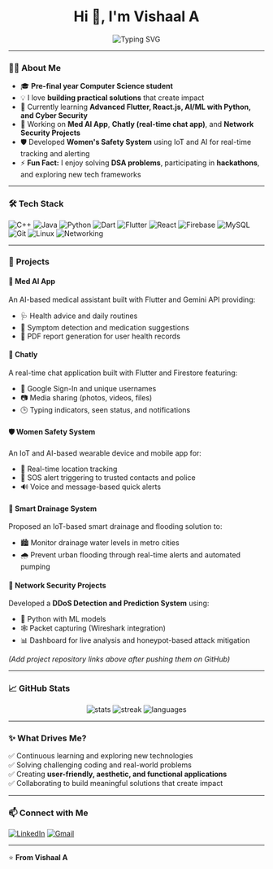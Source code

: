 <h1 align="center">Hi 👋, I'm Vishaal A</h1>
<p align="center">
  <img src="https://readme-typing-svg.demolab.com?font=Fira+Code&weight=500&pause=1000&color=00C2FF&center=true&vCenter=true&width=435&lines=Pre-final+year+Computer+Science+Student;Flutter+%7C+React.js+%7C+AI+%7C+Cyber+Security;DSA+%7C+Java+%7C+C%2B%2B+%7C+Python+Learner" alt="Typing SVG" />
</p>

---

### 👨‍💻 **About Me**

- 🎓 **Pre-final year Computer Science student**
- 💡 I love **building practical solutions** that create impact
- 🌱 Currently learning **Advanced Flutter, React.js, AI/ML with Python, and Cyber Security**
- 🔭 Working on **Med AI App**, **Chatly (real-time chat app)**, and **Network Security Projects**
- 🛡️ Developed **Women's Safety System** using IoT and AI for real-time tracking and alerting
- ⚡ **Fun Fact:** I enjoy solving **DSA problems**, participating in **hackathons**, and exploring new tech frameworks

---

### 🛠️ **Tech Stack**

![C++](https://img.shields.io/badge/C++-00599C?style=flat&logo=c%2B%2B&logoColor=white)
![Java](https://img.shields.io/badge/Java-007396?style=flat&logo=java&logoColor=white)
![Python](https://img.shields.io/badge/Python-3776AB?style=flat&logo=python&logoColor=white)
![Dart](https://img.shields.io/badge/Dart-0175C2?style=flat&logo=dart&logoColor=white)
![Flutter](https://img.shields.io/badge/Flutter-02569B?style=flat&logo=flutter&logoColor=white)
![React](https://img.shields.io/badge/React-20232A?style=flat&logo=react&logoColor=61DAFB)
![Firebase](https://img.shields.io/badge/Firebase-FFCA28?style=flat&logo=firebase&logoColor=black)
![MySQL](https://img.shields.io/badge/MySQL-4479A1?style=flat&logo=mysql&logoColor=white)
![Git](https://img.shields.io/badge/Git-F05032?style=flat&logo=git&logoColor=white)
![Linux](https://img.shields.io/badge/Linux-FCC624?style=flat&logo=linux&logoColor=black)
![Networking](https://img.shields.io/badge/Networking-007396?style=flat)

---

### 🚀 **Projects**

#### 💊 **Med AI App**
An AI-based medical assistant built with Flutter and Gemini API providing:
- 🩺 Health advice and daily routines
- 🤒 Symptom detection and medication suggestions
- 📄 PDF report generation for user health records

#### 💬 **Chatly**
A real-time chat application built with Flutter and Firestore featuring:
- 🔑 Google Sign-In and unique usernames
- 📷 Media sharing (photos, videos, files)
- 🕒 Typing indicators, seen status, and notifications

#### 🛡️ **Women Safety System**
An IoT and AI-based wearable device and mobile app for:
- 📍 Real-time location tracking
- 🚨 SOS alert triggering to trusted contacts and police
- 🔊 Voice and message-based quick alerts

#### 🌊 **Smart Drainage System**
Proposed an IoT-based smart drainage and flooding solution to:
- 🏙️ Monitor drainage water levels in metro cities
- 🌧️ Prevent urban flooding through real-time alerts and automated pumping

#### 🔐 **Network Security Projects**
Developed a **DDoS Detection and Prediction System** using:
- 🐍 Python with ML models
- 🕸️ Packet capturing (Wireshark integration)
- 📊 Dashboard for live analysis and honeypot-based attack mitigation

*(Add project repository links above after pushing them on GitHub)*

---

### 📈 **GitHub Stats**

<p align="center">
  <img src="https://github-readme-stats.vercel.app/api?username=vishy-18&show_icons=true&theme=tokyonight" alt="stats"/>
  <img src="https://github-readme-streak-stats.herokuapp.com/?user=vishy-18&theme=tokyonight" alt="streak"/>
  <img src="https://github-readme-stats.vercel.app/api/top-langs/?username=vishy-18&layout=compact&theme=tokyonight" alt="languages"/>
</p>

---

### ✨ **What Drives Me?**

✅ Continuous learning and exploring new technologies  
✅ Solving challenging coding and real-world problems  
✅ Creating **user-friendly, aesthetic, and functional applications**  
✅ Collaborating to build meaningful solutions that create impact

---

### 📫 **Connect with Me**

[![LinkedIn](https://img.shields.io/badge/LinkedIn-0077B5?style=flat&logo=linkedin&logoColor=white)](http://www.linkedin.com/in/vishaal-a-8b8127290)
[![Gmail](https://img.shields.io/badge/Gmail-D14836?style=flat&logo=gmail&logoColor=white)](mailto:vishaala591@gmail.com)

---

⭐️ **From Vishaal A**

